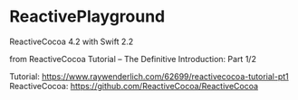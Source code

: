 # ReactivePlayground

ReactiveCocoa 4.2 with Swift 2.2

from ReactiveCocoa Tutorial – The Definitive Introduction: Part 1/2 

Tutorial: https://www.raywenderlich.com/62699/reactivecocoa-tutorial-pt1  
ReactiveCocoa: https://github.com/ReactiveCocoa/ReactiveCocoa
